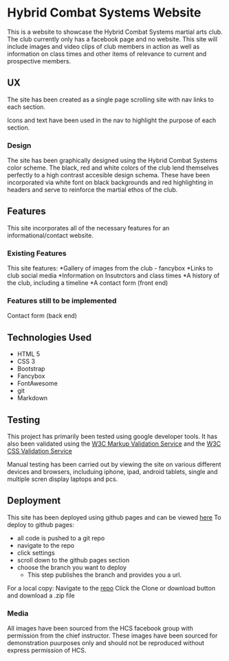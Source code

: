 # Hybrid Combat Systems Website

This is a website to showcase the Hybrid Combat Systems martial arts club. 
The club currently only has a facebook page and no website. This site will include 
images and video clips of club members in action as well as information on class
times and other items of relevance to current and prospective members.

## UX
The site has been created as a single page scrolling site with nav links to each section. 

Icons and text have been used in the nav to highlight the purpose of each section. 

### Design
The site has been graphically designed using the Hybrid Combat Systems color scheme. The black, red and white colors of the club lend themselves perfectly to a high contrast accesible design schema. These have been incorporated via white font on black backgrounds and red highlighting in headers and serve to reinforce the martial ethos of the club. 

## Features
This site incorporates all of the necessary features for an informational/contact website. 

### Existing Features
This site features:
*Gallery of images from the club - fancybox
*Links to club social media
*Information on Insutrctors and class times
*A history of the club, including a timeline
*A contact form (front end)

### Features still to be implemented
Contact form (back end)

## Technologies Used
* HTML 5
* CSS 3
* Bootstrap
* Fancybox
* FontAwesome
* git
* Markdown

## Testing
This project has primarily been tested using google developer tools. 
It has also been validated using the [W3C Markup Validation Service](https://validator.w3.org/) and the [W3C CSS Validation Service](http://jigsaw.w3.org/css-validator/)

Manual testing has been carried out by viewing the site on various different devices and browsers, includuing iphone, ipad, android tablets, single and multiple scren display laptops and pcs.

## Deployment
This site has been deployed using github pages and can be viewed [here](https://iandoyle01.github.io/hybrid-combat-systems/)
To deploy to github pages: 
* all code is pushed to a git repo 
* navigate to the repo 
* click settings
* scroll down to the github pages section
* choose the branch you want to deploy
    * This step publishes the branch and provides you a url.

For a local copy:
Navigate to the [repo](https://github.com/IanDoyle01/hybrid-combat-systems)
Click the Clone or download button and download a .zip file

### Media
All images have been sourced from the HCS facebook group with permission from the chief instructor. These images have been sourced for demonstration puurposes only and should not be reproduced without express permission of HCS.